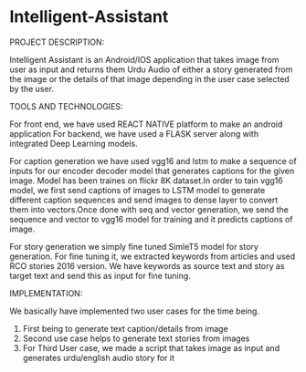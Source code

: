 # Intelligent-Assistant

PROJECT DESCRIPTION:

  Intelligent Assistant is an Android/IOS application that takes image from user as input and returns them Urdu Audio of either a story generated from the image or the details of that image depending in the user case selected by the user.

TOOLS AND TECHNOLOGIES: 

  For front end, we have used REACT NATIVE platform to make an android application
  For backend, we have used a FLASK server along with integrated Deep Learning models.
  
  For caption generation we have used vgg16 and lstm to make a sequence of inputs for our encoder decoder model that generates captions for the given     image. Model has been traines on flickr 8K dataset.In order to tain vgg16 model, we first send captions of images to LSTM model to generate         different caption sequences and send images to dense layer to convert them into vectors.Once done with seq and vector generation, we send the sequence and vector to vgg16 model for training and it predicts captions of image.

  For story generation we simply fine tuned SimleT5 model for story generation. For fine tuning it, we extracted keywords from articles and used RCO stories 2016 version. We have keywords as source text and story as target text and send this as input for fine tuning.  

  
IMPLEMENTATION:

  We basically have implemented two user cases for the time being.
  1) First being to generate text caption/details from image
  2) Second use case helps to generate text stories from images
  3) For Third User case, we made a script that takes image as input and generates urdu/english audio story for it

  

